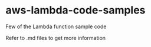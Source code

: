 # aws-lambda-code-samples
Few of the Lambda function sample code

Refer to .md files to get more information

